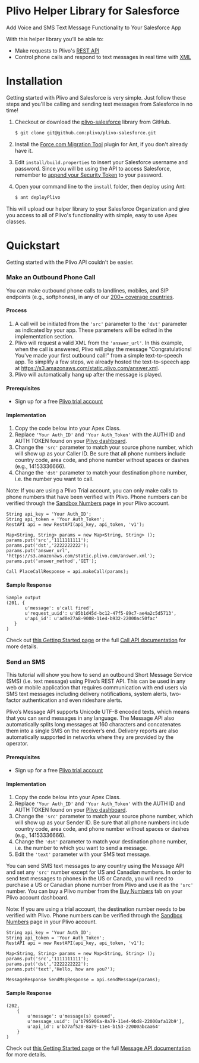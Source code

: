 # Plivo Helper Library for Salesforce

Add Voice and SMS Text Message Functionality to Your Salesforce App

With this helper library you'll be able to:

* Make requests to Plivo's [REST API](http://www.plivo.com/docs/api)
* Control phone calls and respond to text messages in real time with [XML](http://www.plivo.com/docs/api/xml)

Installation
============
Getting started with Plivo and Salesforce is very simple. Just follow these steps and you'll be calling and sending text messages from Salesforce in no time!

1. Checkout or download the [plivo-salesforce](https://github.com/plivo/plivo-salesforce) library from GitHub.

    ```bash
    $ git clone git@github.com:plivo/plivo-salesforce.git
    ```


1. Install the [Force.com Migration Tool](http://www.salesforce.com/us/developer/docs/daas/Content/forcemigrationtool_install.htm) plugin for Ant, if you don't already have it.

1. Edit `install/build.properties` to insert your Salesforce username and password.  Since you will be using the API to access Salesforce, remember to [append your Security Token](http://www.salesforce.com/us/developer/docs/api/Content/sforce_api_concepts_security.htm#topic-title_login_token) to your password.

1. Open your command line to the `install` folder, then deploy using Ant:

    ```bash
    $ ant deployPlivo
    ```

This will upload our helper library to your Salesforce Organization and give you access to all of Plivo's functionality with simple, easy to use Apex classes.

Quickstart
==========

Getting started with the Plivo API couldn't be easier. 

### Make an Outbound Phone Call

You can make outbound phone calls to landlines, mobiles, and SIP endpoints (e.g., softphones), in any of our [200+ coverage countries](https://www.plivo.com/international-coverage).

#### Process
1. A call will be initiated from the `'src'` parameter to the `'dst'` parameter as indicated by your app. These parameters will be edited in the implementation section.
2. Plivo will request a valid XML from the `'answer_url'`. In this example, when the call is answered, Plivo will play the message "Congratulations! You've made your first outbound call!" from a simple text-to-speech app. To simplify a few steps, we already hosted the text-to-speech app at https://s3.amazonaws.com/static.plivo.com/answer.xml.
3. Plivo will automatically hang up after the message is played.

#### Prerequisites
- Sign up for a free [Plivo trial account](https://manage.plivo.com/accounts/register/)

#### Implementation
1. Copy the code below into your Apex Class.
2. Replace `'Your Auth_ID'` and `'Your Auth_Token'` with the AUTH ID and AUTH TOKEN found on your [Plivo dashboard](https://manage.plivo.com/dashboard/).
3. Change the `'src'` parameter to match your source phone number, which will show up as your Caller ID.  Be sure that all phone numbers include country code, area code, and phone number without spaces or dashes (e.g., 14153336666).
4. Change the `'dst'` parameter to match your destination phone number, i.e. the number you want to call.

Note: If you are using a Plivo Trial account, you can only make calls to phone numbers that have been verified with Plivo. Phone numbers can be verified through the [Sandbox Numbers](https://manage.plivo.com/sandbox-numbers/) page in your Plivo account.


```apex
String api_key = 'Your Auth_ID';
String api_token = 'Your Auth_Token';
RestAPI api = new RestAPI(api_key, api_token, 'v1');

Map<String, String> params = new Map<String, String> ();
params.put('src','1111111111');
params.put('dst','2222222222');
params.put('answer_url', 'https://s3.amazonaws.com/static.plivo.com/answer.xml');
params.put('answer_method','GET');

Call PlaceCallResponse = api.makeCall(params);
```

#### Sample Response

```
Sample output
(201, {
       u'message': u'call fired',
       u'request_uuid': u'85b1d45d-bc12-47f5-89c7-ae4a2c5d5713',
       u'api_id': u'ad0e27a8-9008-11e4-b932-22000ac50fac'
   }
)
```
Check out [this Getting Started page](https://www.plivo.com/docs/getting-started/making-outbound-calls/) or the full [Call API documentation](https://www.plivo.com/docs/api/call/) for more details.

### Send an SMS

This tutorial will show you how to send an outbound Short Message Service (SMS) (i.e. text message) using Plivo’s REST API. This can be used in any web or mobile application that requires communication with end users via SMS text messages including delivery notifications, system alerts, two-factor authentication and even rideshare alerts.

Plivo’s Message API supports Unicode UTF-8 encoded texts, which means that you can send messages in any language. The Message API also automatically splits long messages at 160 characters and concatenates them into a single SMS on the receiver’s end. Delivery reports are also automatically supported in networks where they are provided by the operator.

#### Prerequisites
- Sign up for a free [Plivo trial account](https://manage.plivo.com/accounts/register/)

#### Implementation
1. Copy the code below into your Apex Class.
2. Replace `'Your Auth_ID'` and `'Your Auth_Token'` with the AUTH ID and AUTH TOKEN found on your [Plivo dashboard](https://manage.plivo.com/dashboard/).
3. Change the `'src'` parameter to match your source phone number, which will show up as your Sender ID.  Be sure that all phone numbers include country code, area code, and phone number without spaces or dashes (e.g., 14153336666).
4. Change the `'dst'` parameter to match your destination phone number, i.e. the number to which you want to send a message.
5. Edit the `'text'` parameter with your SMS text message.

You can send SMS text messages to any country using the Message API and set any `'src'` number except for US and Canadian numbers. In order to send text messages to phones in the US or Canada, you will need to purchase a US or Canadian phone number from Plivo and use it as the `'src'` number. You can buy a Plivo number from the [Buy Numbers](https://manage.plivo.com/number/search/) tab on your Plivo account dashboard.

Note: If you are using a trial account, the destination number needs to be verified with Plivo.  Phone numbers can be verified through the [Sandbox Numbers](https://manage.plivo.com/sandbox-numbers/) page in your Plivo account.
```apex
String api_key = 'Your Auth_ID';
String api_token = 'Your Auth_Token';
RestAPI api = new RestAPI(api_key, api_token, 'v1');

Map<String, String> params = new Map<String, String> ();
params.put('src','1111111111');
params.put('dst','2222222222');
params.put('text','Hello, how are you?');

MessageResponse SendMsgResponse = api.sendMessage(params);
```
#### Sample Response
```
(202,
    {
        u'message': u'message(s) queued',
        u'message_uuid': [u'b795906a-8a79-11e4-9bd8-22000afa12b9'],
        u'api_id': u'b77af520-8a79-11e4-b153-22000abcaa64'
    }
)
```
Check out [this Getting Started page](https://www.plivo.com/docs/getting-started/send-a-single-sms/) or the full [Message API documentation](https://www.plivo.com/docs/api/message/) for more details.
